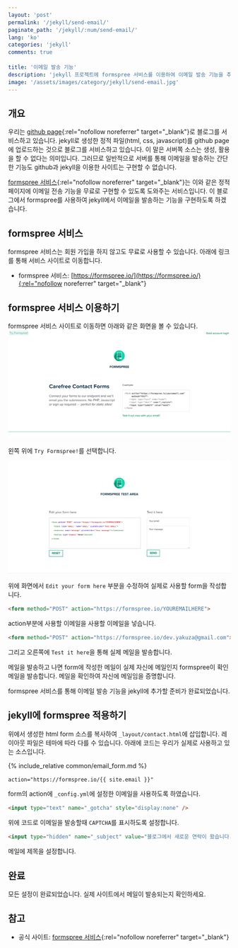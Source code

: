 ```yaml
---
layout: 'post'
permalink: '/jekyll/send-email/'
paginate_path: '/jekyll/:num/send-email/'
lang: 'ko'
categories: 'jekyll'
comments: true

title: '이메일 발송 기능'
description: 'jekyll 프로젝트에 formspree 서비스를 이용하여 이메일 발송 기능을 추가해 보자.'
image: '/assets/images/category/jekyll/send-email.jpg'
---
```


## 개요
우리는 [github page](https://pages.github.com/){:rel="nofollow noreferrer" target="_blank"}로 블로그를 서비스하고 있습니다. jekyll로 생성한 정적 파일(html, css, javascript)를 github page에 업로드하는 것으로 블로그를 서비스하고 있습니다. 이 말은 서버쪽 소스는 생성, 활용을 할 수 없다는 의미입니다. 그러므로 일반적으로 서버를 통해 이메일을 발송하는 간단한 기능도 github과 jekyll을 이용한 사이트는 구현할 수 없습니다.

[formspree 서비스](https://formspree.io/){:rel="nofollow noreferrer" target="_blank"}는 이와 같은 정적 페이지에 이메일 전송 기능을 무료로 구현할 수 있도록 도와주는 서비스입니다. 이 블로그에서 formspree를 사용하여 jekyll에서 이메일을 발송하는 기능을 구현하도록 하겠습니다.

## formspree 서비스
formspree 서비스는 회원 가입을 하지 않고도 무료로 사용할 수 있습니다. 아래에 링크를 통해 서비스 사이트로 이동합니다.
- formspree 서비스: [https://formspree.io/](https://formspree.io/){:rel="nofollow noreferrer" target="_blank"}

## formspree 서비스 이용하기
formspree 서비스 사이트로 이동하면 아래와 같은 화면을 볼 수 있습니다.
![formspree service site](/assets/images/category/jekyll/formspree/homepage.png)

왼쪽 위에 ```Try Formspree!```를 선택합니다.

![formspree test site](/assets/images/category/jekyll/formspree/test-site.png)

위에 화면에서 ```Edit your form here``` 부분을 수정하여 실제로 사용할 form을 작성합니다.

```html
<form method="POST" action="https://formspree.io/YOUREMAILHERE">
```
action부분에 사용할 이메일을 사용할 이메일을 넣습니다.

```html
<form method="POST" action="https://formspree.io/dev.yakuza@gmail.com">
```

그리고 오른쪽에 ```Test it here```을 통해 실제 메일을 발송합니다.

메일을 발송하고 나면 form에 작성한 메일이 실제 자신에 메일인지 formspree이 확인 메일을 발송합니다. 메일을 확인하여 자신에 메일임을 증명합니다.

formspree 서비스를 통해 이메일 발송 기능을 jekyll에 추가할 준비가 완료되었습니다.

## jekyll에 formspree 적용하기
위에서 생성한 html form 소스를 복사하여 ```_layout/contact.html```에 삽입합니다. 레이아웃 파일은 테마에 따라 다를 수 있습니다. 아래에 코드는 우리가 실제로 사용하고 있는 소스입니다.

{% include_relative common/email_form.md %}

```html
action="https://formspree.io/{{ site.email }}"
```

form의 action에 ```_config.yml```에 설정한 이메일을 사용하도록 하였습니다.

```html
<input type="text" name="_gotcha" style="display:none" />
```

위에 코드로 이메일을 발송할때 ```CAPTCHA```를 표시하도록 설정합니다.

```html
<input type="hidden" name="_subject" value="블로그에서 새로운 연락이 왔습니다." />
```

메일에 제목을 설정합니다.

## 완료
모든 설정이 완료되었습니다. 실제 사이트에서 메일이 발송되는지 확인하세요.

## 참고
- 공식 사이트: [formspree 서비스](https://formspree.io/){:rel="nofollow noreferrer" target="_blank"}